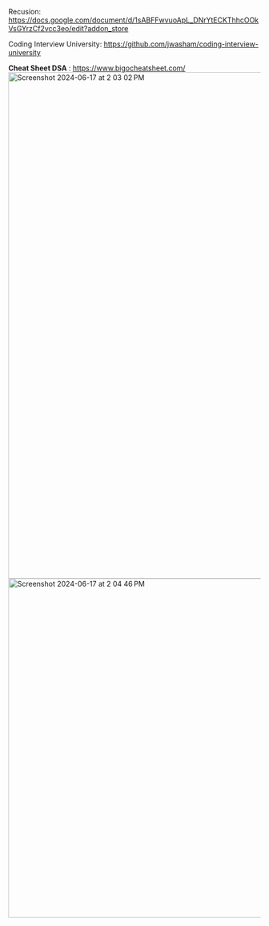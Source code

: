 Recusion: https://docs.google.com/document/d/1sABFFwvuoApL_DNrYtECKThhcOOkVsGYrzCf2vcc3eo/edit?addon_store

Coding Interview University: https://github.com/jwasham/coding-interview-university

**Cheat Sheet DSA** : https://www.bigocheatsheet.com/
<img width="1012" alt="Screenshot 2024-06-17 at 2 03 02 PM" src="https://github.com/vsadana/DSA/assets/94601724/9e33a2ad-d096-4932-acf9-3f3223b007fd">
<img width="678" alt="Screenshot 2024-06-17 at 2 04 46 PM" src="https://github.com/vsadana/DSA/assets/94601724/5b22252e-83c8-4e22-9c26-08cc6b24a8ce">
